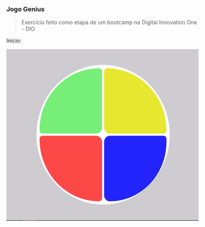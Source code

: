 ### Jogo Genius

> Exercício feito como etapa de um bootcamp na Digital Innovation One - DIO

Início:

<img src="JogoGenius.png" width="800" height="450">


